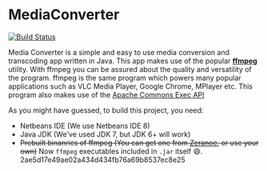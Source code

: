 MediaConverter
==============
[![Build Status](https://travis-ci.org/cshubhamrao/MediaConverter.svg?branch=master)](https://travis-ci.org/cshubhamrao/MediaConverter)

Media Converter is a simple and easy to use media conversion and transcoding app written in Java.
This app makes use of the popular [**__ffmpeg__**](http://ffmpeg.org "FFMpeg Project Homepage") utility. With ffmpeg you can be assured about the quality and versatility of the program.
ffmpeg is the same program which powers many popular applications such as VLC Media Player, Google Chrome, MPlayer etc. This program also makes use of the [Apache Commons Exec API](http://commons.apache.org/proper/commons-exec/)

As you might have guessed, to build this project, you need:
* Netbeans IDE (We use Netbeans IDE 8)
* Java JDK (We've used JDK 7, but JDK 6+ will work)
* ~~Prebuilt binanries of ffmpeg (You can get one from [Zeranoe](http://ffmpeg.zeranoe.com/builds/), or use your own)~~ Now `ffmpeg` executables included in `.jar` itself :smile:. 2ae5d17e49ae02a434d434fb76a69b8537ec8e25 
